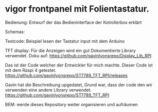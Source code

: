 # vigor frontpanel mit Folientastatur.

Bedienung:  Entwurf der das Bedieninterface der Kotrollerbox erklärt

Schemas:  

Testcode:     Beispiel lesen der Tastatur input mit dem Arduino

TFT display:  Für die Anzeigen wird ein gut Dokumentierte Library verwendet.
Doku auf: https://github.com/gavinlyonsrepo/Display_Lib_RPI

Das ist der Code welcher der Entwickler für mich machte. 
Dieser Code ist mit dem Raspi 4 getestet.
https://github.com/gavinlyonsrepo/ST7789_TFT_RPI/releases

Gavin hat die Beschreibung upgedatet, Grund war, dass der code den wir verwenden eine andere Library verwendet.
https://github.com/gavinlyonsrepo/ST7789_TFT_RPI

BEM: werde dieses Repository weiter organisieren und aufräumen 




